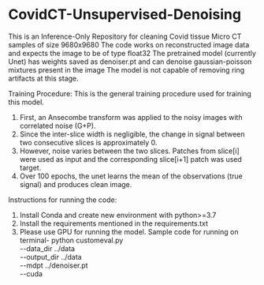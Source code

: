 # CovidCT-Unsupervised-Denoising


This is an Inference-Only  Repository for cleaning Covid tissue Micro CT samples of size 9680x9680
The code works on reconstructed image data and expects the image to be of type float32
The pretrained model (currently Unet) has weights saved as denoiser.pt and can denoise gaussian-poisson mixtures present in the image
The model is not capable of removing ring artifacts at this stage.

Training Procedure:
This is the general training procedure used for training this model.
1. First, an Ansecombe transform was applied to the noisy images with correlated noise (G+P).
2. Since the inter-slice width is negligible, the change in signal between two consecutive slices is approximately 0.
3. However, noise varies between the two slices. Patches from slice[i] were used as input and the corresponding slice[i+1] patch was used target.
4. Over 100 epochs, the unet learns the mean of the observations (true signal) and produces clean image.


Instructions for running the code:

1. Install Conda and create new environment with python>=3.7 
2. Install the requirements mentioned in the requirements.txt
3. Please use GPU for running the model.
Sample code for running on terminal-
          python customeval.py \
            --data_dir ../data \
            --output_dir ../data \
            --mdpt ../denoiser.pt \
            --cuda

